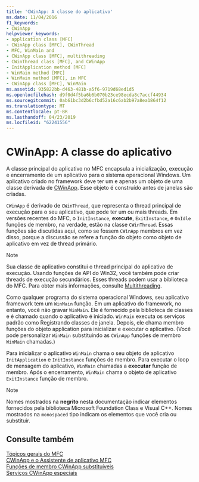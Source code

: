 ```yaml
---
title: 'CWinApp: A classe do aplicativo'
ms.date: 11/04/2016
f1_keywords:
- CWinApp
helpviewer_keywords:
- application class [MFC]
- CWinApp class [MFC], CWinThread
- MFC, WinMain and
- CWinApp class [MFC], multithreading
- CWinThread class [MFC], and CWinApp
- InitApplication method [MFC]
- WinMain method [MFC]
- WinMain method [MFC], in MFC
- CWinApp class [MFC], WinMain
ms.assetid: 935822bb-d463-481b-a5f6-9719d68ed1d5
ms.openlocfilehash: d9f0d4f5ba6b6b070b23ce98ecda8c7accf44934
ms.sourcegitcommit: 0ab61bc3d2b6cfbd52a16c6ab2b97a8ea1864f12
ms.translationtype: MT
ms.contentlocale: pt-BR
ms.lasthandoff: 04/23/2019
ms.locfileid: "62241556"
---
```

# <a name="cwinapp-the-application-class"></a>CWinApp: A classe do aplicativo

A classe principal do aplicativo no MFC encapsula a inicialização, execução e encerramento de um aplicativo para o sistema operacional Windows. Um aplicativo criado no framework deve ter um e apenas um objeto de uma classe derivada de [CWinApp](../mfc/reference/cwinapp-class.md). Esse objeto é construído antes de janelas são criadas.

`CWinApp` é derivado de `CWinThread`, que representa o thread principal de execução para o seu aplicativo, que pode ter um ou mais threads. Em versões recentes do MFC, o `InitInstance`, **execute**, `ExitInstance`, e `OnIdle` funções de membro, na verdade, estão na classe `CWinThread`. Essas funções são discutidas aqui, como se fossem `CWinApp` membros em vez disso, porque a discussão se refere a função do objeto como objeto de aplicativo em vez de thread primário.

> [!NOTE]
>  Sua classe de aplicativo constitui o thread principal do aplicativo de execução. Usando funções de API do Win32, você também pode criar threads de execução secundários. Esses threads podem usar a biblioteca do MFC. Para obter mais informações, consulte [Multithreading](../parallel/multithreading-support-for-older-code-visual-cpp.md).

Como qualquer programa do sistema operacional Windows, seu aplicativo framework tem um `WinMain` função. Em um aplicativo do framework, no entanto, você não gravar `WinMain`. Ele é fornecido pela biblioteca de classes e é chamado quando o aplicativo é iniciado. `WinMain` executa os serviços padrão como Registrando classes de janela. Depois, ele chama membro funções do objeto application para inicializar e executar o aplicativo. (Você pode personalizar `WinMain` substituindo as `CWinApp` funções de membro `WinMain` chamadas.)

Para inicializar o aplicativo `WinMain` chama o seu objeto de aplicativo `InitApplication` e `InitInstance` funções de membro. Para executar o loop de mensagem do aplicativo, `WinMain` chamadas a **executar** função de membro. Após o encerramento, `WinMain` chama o objeto de aplicativo `ExitInstance` função de membro.

> [!NOTE]
>  Nomes mostrados na **negrito** nesta documentação indicar elementos fornecidos pela biblioteca Microsoft Foundation Class e Visual C++. Nomes mostrados na `monospaced` tipo indicam os elementos que você cria ou substituir.

## <a name="see-also"></a>Consulte também

[Tópicos gerais do MFC](../mfc/general-mfc-topics.md)<br/>
[CWinApp e o Assistente de aplicativo MFC](../mfc/cwinapp-and-the-mfc-application-wizard.md)<br/>
[Funções de membro CWinApp substituíveis](../mfc/overridable-cwinapp-member-functions.md)<br/>
[Serviços CWinApp especiais](../mfc/special-cwinapp-services.md)
